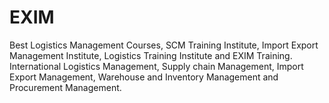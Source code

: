 # EXIM
Best Logistics Management Courses, SCM Training Institute, Import Export Management Institute, Logistics Training Institute and EXIM Training. International Logistics Management, Supply chain Management, Import Export Management, Warehouse and Inventory Management and Procurement Management.
